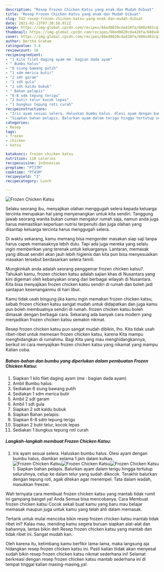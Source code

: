 ```yaml
---
description: "Resep Frozen Chicken Katsu yang enak dan Mudah Dibuat"
title: "Resep Frozen Chicken Katsu yang enak dan Mudah Dibuat"
slug: 542-resep-frozen-chicken-katsu-yang-enak-dan-mudah-dibuat
date: 2021-02-13T07:30:58.011Z
image: https://img-global.cpcdn.com/recipes/66ed0820cda428fa/680x482cq70/frozen-chicken-katsu-foto-resep-utama.jpg
thumbnail: https://img-global.cpcdn.com/recipes/66ed0820cda428fa/680x482cq70/frozen-chicken-katsu-foto-resep-utama.jpg
cover: https://img-global.cpcdn.com/recipes/66ed0820cda428fa/680x482cq70/frozen-chicken-katsu-foto-resep-utama.jpg
author: Bertha Graham
ratingvalue: 3.4
reviewcount: 10
recipeingredient:
- "1 kilo filet daging ayam me  bagian dada ayam"
- " Bumbu halus"
- "6 siung bawang putih"
- "1 sdm merica butir"
- "2 sdt garam"
- "1 sdt gula"
- "2 sdt kaldu bubuk"
- " Bahan pelapis"
- "6-8 sdm tepung terigu"
- "2 butir telur kocok lepas"
- "1 bungkus tepung roti curah"
recipeinstructions:
- "Iris ayam sesuai selera. Haluskan bumbu halus. Olesi ayam dengan bumbu halus, diamkan selama 1 jam dalam kulkas."
- "Siapkan bahan pelapis. Balurkan ayam dalam terigu hingga tertutup seluruhnya, celup ke dalam telur yang sudah dikocok. Terakhir balurkan dengan tepung roti, agak ditekan agar menempel. Tata dalam wadah, masukkan freezer."
categories:
- Resep
tags:
- frozen
- chicken
- katsu

katakunci: frozen chicken katsu 
nutrition: 110 calories
recipecuisine: Indonesian
preptime: "PT37M"
cooktime: "PT45M"
recipeyield: "3"
recipecategory: Lunch

---
```



![Frozen Chicken Katsu](https://img-global.cpcdn.com/recipes/66ed0820cda428fa/680x482cq70/frozen-chicken-katsu-foto-resep-utama.jpg)

Selaku seorang ibu, menyajikan olahan menggugah selera kepada keluarga tercinta merupakan hal yang menyenangkan untuk kita sendiri. Tanggung jawab seorang  wanita bukan cuman mengatur rumah saja, namun anda juga harus memastikan keperluan nutrisi terpenuhi dan juga olahan yang disantap keluarga tercinta harus menggugah selera.

Di waktu  sekarang, kamu memang bisa mengorder masakan siap saji tanpa harus capek memasaknya lebih dulu. Tapi ada juga mereka yang selalu ingin memberikan yang terenak untuk keluarganya. Lantaran, memasak yang dibuat sendiri akan jauh lebih higienis dan kita pun bisa menyesuaikan masakan tersebut berdasarkan selera famili. 



Mungkinkah anda adalah seorang penggemar frozen chicken katsu?. Tahukah kamu, frozen chicken katsu adalah sajian khas di Nusantara yang kini digemari oleh kebanyakan orang dari berbagai wilayah di Nusantara. Kita bisa menyajikan frozen chicken katsu sendiri di rumah dan boleh jadi santapan kesenanganmu di hari libur.

Kamu tidak usah bingung jika kamu ingin memakan frozen chicken katsu, sebab frozen chicken katsu sangat mudah untuk didapatkan dan juga kamu pun boleh membuatnya sendiri di rumah. frozen chicken katsu boleh dimasak dengan berbagai cara. Sekarang ada banyak cara modern yang menjadikan frozen chicken katsu semakin nikmat.

Resep frozen chicken katsu pun sangat mudah dibikin, lho. Kita tidak usah ribet-ribet untuk memesan frozen chicken katsu, karena Kita mampu menghidangkan di rumahmu. Bagi Kita yang mau menghidangkannya, berikut ini cara menyajikan frozen chicken katsu yang nikamat yang mampu Kalian coba.

<!--inarticleads1-->

##### Bahan-bahan dan bumbu yang diperlukan dalam pembuatan Frozen Chicken Katsu:

1. Siapkan 1 kilo filet daging ayam (me : bagian dada ayam)
1. Ambil  Bumbu halus:
1. Sediakan 6 siung bawang putih
1. Sediakan 1 sdm merica butir
1. Ambil 2 sdt garam
1. Ambil 1 sdt gula
1. Siapkan 2 sdt kaldu bubuk
1. Siapkan  Bahan pelapis:
1. Siapkan 6-8 sdm tepung terigu
1. Siapkan 2 butir telur, kocok lepas
1. Sediakan 1 bungkus tepung roti curah




<!--inarticleads2-->

##### Langkah-langkah membuat Frozen Chicken Katsu:

1. Iris ayam sesuai selera. Haluskan bumbu halus. Olesi ayam dengan bumbu halus, diamkan selama 1 jam dalam kulkas.
<img src="https://img-global.cpcdn.com/steps/8fc36af7bdd2cfd1/160x128cq70/frozen-chicken-katsu-langkah-memasak-1-foto.jpg" alt="Frozen Chicken Katsu"><img src="https://img-global.cpcdn.com/steps/d4981618dec6087b/160x128cq70/frozen-chicken-katsu-langkah-memasak-1-foto.jpg" alt="Frozen Chicken Katsu"><img src="https://img-global.cpcdn.com/steps/f6bcd679a6edc5b6/160x128cq70/frozen-chicken-katsu-langkah-memasak-1-foto.jpg" alt="Frozen Chicken Katsu">1. Siapkan bahan pelapis. Balurkan ayam dalam terigu hingga tertutup seluruhnya, celup ke dalam telur yang sudah dikocok. Terakhir balurkan dengan tepung roti, agak ditekan agar menempel. Tata dalam wadah, masukkan freezer.




Wah ternyata cara membuat frozen chicken katsu yang mantab tidak rumit ini gampang banget ya! Anda Semua bisa mencobanya. Cara Membuat frozen chicken katsu Cocok sekali buat kamu yang baru mau belajar memasak maupun juga untuk kamu yang telah ahli dalam memasak.

Tertarik untuk mulai mencoba bikin resep frozen chicken katsu mantab tidak ribet ini? Kalau mau, mending kamu segera buruan siapkan alat-alat dan bahannya, lantas bikin deh Resep frozen chicken katsu yang mantab dan tidak ribet ini. Sangat mudah kan. 

Oleh karena itu, ketimbang kamu berfikir lama-lama, maka langsung aja hidangkan resep frozen chicken katsu ini. Pasti kalian tiidak akan menyesal sudah bikin resep frozen chicken katsu nikmat sederhana ini! Selamat berkreasi dengan resep frozen chicken katsu mantab sederhana ini di tempat tinggal kalian masing-masing,ya!.

